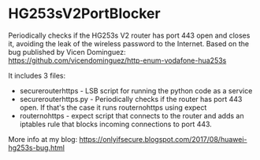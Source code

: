 # HG253sV2PortBlocker
Periodically checks if the HG253s V2 router has port 443 open and closes it, avoiding the leak of the wireless password to the Internet. Based on the bug published by Vicen Dominguez: https://github.com/vicendominguez/http-enum-vodafone-hua253s

It includes 3 files:
* securerouterhttps - LSB script for running the python code as a service
* securerouterhttps.py - Periodically checks if the router has port 443 open. If that's the case it runs routernohttps using expect
* routernohttps - expect script that connects to the router and adds an iptables rule that blocks incoming connections to port 443.


More info at my blog: https://onlyifsecure.blogspot.com/2017/08/huawei-hg253s-bug.html
